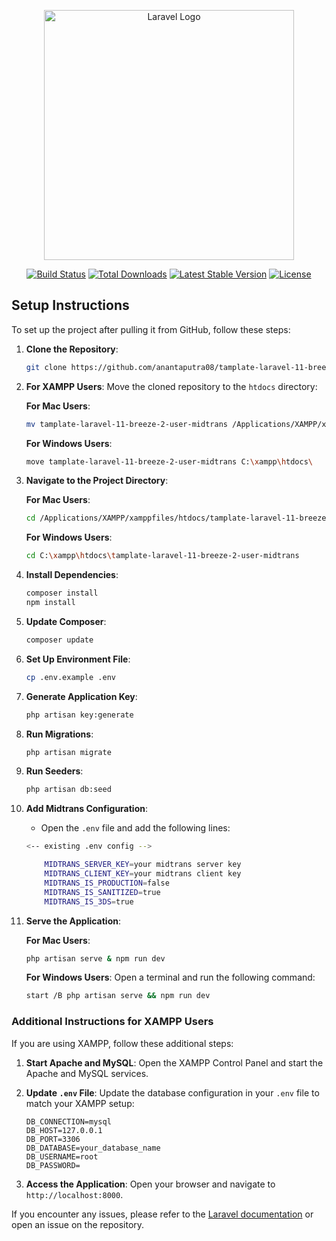 <p align="center"><a href="https://laravel.com" target="_blank"><img src="https://raw.githubusercontent.com/laravel/art/master/logo-lockup/5%20SVG/2%20CMYK/1%20Full%20Color/laravel-logolockup-cmyk-red.svg" width="400" alt="Laravel Logo"></a></p>

<p align="center">
<a href="https://github.com/laravel/framework/actions"><img src="https://github.com/laravel/framework/workflows/tests/badge.svg" alt="Build Status"></a>
<a href="https://packagist.org/packages/laravel/framework"><img src="https://img.shields.io/packagist/dt/laravel/framework" alt="Total Downloads"></a>
<a href="https://packagist.org/packages/laravel/framework"><img src="https://img.shields.io/packagist/v/laravel/framework" alt="Latest Stable Version"></a>
<a href="https://packagist.org/packages/laravel/framework"><img src="https://img.shields.io/packagist/l/laravel/framework" alt="License"></a>
</p>

## Setup Instructions

To set up the project after pulling it from GitHub, follow these steps:

1. **Clone the Repository**: 
   ```bash
   git clone https://github.com/anantaputra08/tamplate-laravel-11-breeze-2-user-midtrans.git
   ```

2. **For XAMPP Users**: 
   Move the cloned repository to the `htdocs` directory:

   **For Mac Users**:
   ```bash
   mv tamplate-laravel-11-breeze-2-user-midtrans /Applications/XAMPP/xamppfiles/htdocs/
   ```

   **For Windows Users**:
   ```bash
   move tamplate-laravel-11-breeze-2-user-midtrans C:\xampp\htdocs\
   ```

3. **Navigate to the Project Directory**: 

   **For Mac Users**:
   ```bash
   cd /Applications/XAMPP/xamppfiles/htdocs/tamplate-laravel-11-breeze-2-user-midtrans
   ```

   **For Windows Users**:
   ```bash
   cd C:\xampp\htdocs\tamplate-laravel-11-breeze-2-user-midtrans
   ```

4. **Install Dependencies**: 
   ```bash
   composer install
   npm install
   ```

5. **Update Composer**: 
   ```bash
   composer update
   ```

6. **Set Up Environment File**: 
   ```bash
   cp .env.example .env
   ```

7. **Generate Application Key**: 
   ```bash
   php artisan key:generate
   ```

8. **Run Migrations**: 
   ```bash
   php artisan migrate
   ```

9. **Run Seeders**: 
   ```bash
   php artisan db:seed
   ```

10. **Add Midtrans Configuration**: 
    - Open the `.env` file and add the following lines:
    ```bash
    <-- existing .env config -->

        MIDTRANS_SERVER_KEY=your midtrans server key
        MIDTRANS_CLIENT_KEY=your midtrans client key
        MIDTRANS_IS_PRODUCTION=false
        MIDTRANS_IS_SANITIZED=true
        MIDTRANS_IS_3DS=true
    ```

11. **Serve the Application**: 

    **For Mac Users**:
    ```bash
    php artisan serve & npm run dev
    ```

    **For Windows Users**:
    Open a terminal and run the following command:
    ```bash
    start /B php artisan serve && npm run dev
    ```

### Additional Instructions for XAMPP Users

If you are using XAMPP, follow these additional steps:

1. **Start Apache and MySQL**:
   Open the XAMPP Control Panel and start the Apache and MySQL services.

2. **Update `.env` File**:
   Update the database configuration in your `.env` file to match your XAMPP setup:
   ```env
   DB_CONNECTION=mysql
   DB_HOST=127.0.0.1
   DB_PORT=3306
   DB_DATABASE=your_database_name
   DB_USERNAME=root
   DB_PASSWORD=
   ```

3. **Access the Application**:
   Open your browser and navigate to `http://localhost:8000`.

If you encounter any issues, please refer to the [Laravel documentation](https://laravel.com/docs) or open an issue on the repository.
